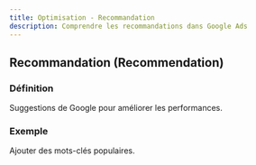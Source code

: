 ```yaml
---
title: Optimisation - Recommandation
description: Comprendre les recommandations dans Google Ads
---
```


## Recommandation (Recommendation)

### Définition
Suggestions de Google pour améliorer les performances.

### Exemple
Ajouter des mots-clés populaires.
